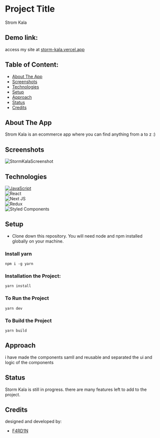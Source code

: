 # Project Title
Strom Kala

## Demo link:
access my site at [storm-kala.vercel.app](https://storm-kala.vercel.app)

## Table of Content:

- [About The App](#about-the-app)
- [Screenshots](#screenshots)
- [Technologies](#technologies)
- [Setup](#setup)
- [Approach](#approach)
- [Status](#status)
- [Credits](#credits)

## About The App
Strom Kala is an ecommerce app where you can find anything from a to z :)

## Screenshots

![StormKalaScreenshot](https://iili.io/UFFwwQ.png)

## Technologies
[![JavaScript](https://img.shields.io/badge/javascript-%23323330.svg?style=for-the-badge&logo=javascript&logoColor=%23F7DF1E)](https://google.com)
<br />
![React](https://img.shields.io/badge/react-%2320232a.svg?style=for-the-badge&logo=react&logoColor=%2361DAFB)
<br />
![Next JS](https://img.shields.io/badge/Next-black?style=for-the-badge&logo=next.js&logoColor=white)
<br />
![Redux](https://img.shields.io/badge/redux-%23593d88.svg?style=for-the-badge&logo=redux&logoColor=white)
<br />
![Styled Components](https://img.shields.io/badge/styled--components-DB7093?style=for-the-badge&logo=styled-components&logoColor=white)

## Setup
- Clone down this repository. You will need node and npm installed globally on your machine.
### Install yarn
`npm i -g yarn`
### Installation the Project:
`yarn install`
### To Run the Project
`yarn dev`
### To Build the Project
`yarn build`

## Approach
i have made the components samll and reusable and separated the ui and logic of the components

## Status
Storm Kala is still in progress. there are many features left to add to the project.

## Credits
designed and developed by:
- [F4RD1N](https://github.com/F4RD1N)
